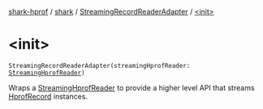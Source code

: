 [shark-hprof](../../index.md) / [shark](../index.md) / [StreamingRecordReaderAdapter](index.md) / [&lt;init&gt;](./-init-.md)

# &lt;init&gt;

`StreamingRecordReaderAdapter(streamingHprofReader: `[`StreamingHprofReader`](../-streaming-hprof-reader/index.md)`)`

Wraps a [StreamingHprofReader](../-streaming-hprof-reader/index.md) to provide a higher level API that streams [HprofRecord](../-hprof-record/index.md)
instances.

